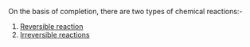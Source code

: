 On the basis of completion, there are two types of chemical reactions:-
1. [Reversible reaction](Reversible%20reaction.md) 
2. [Irreversible reactions](Irreversible%20reactions.md) 